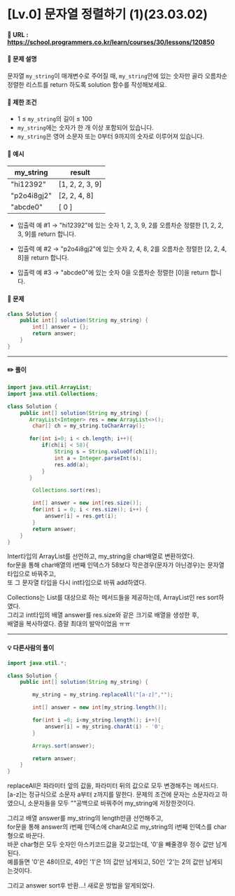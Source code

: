 # [Lv.0] 문자열 정렬하기 (1)(23.03.02)

#### 📌 URL : https://school.programmers.co.kr/learn/courses/30/lessons/120850

#### 📌 문제 설명

문자열 `my_string`이 매개변수로 주어질 때, `my_string`안에 있는 숫자만 골라 오름차순 정렬한 리스트를 return 하도록 solution 함수를 작성해보세요.

#### 📌 제한 조건

- 1 ≤ `my_string`의 길이 ≤ 100
- `my_string`에는 숫자가 한 개 이상 포함되어 있습니다.
- `my_string`은 영어 소문자 또는 0부터 9까지의 숫자로 이루어져 있습니다.

#### 📌 예시

| my_string   | result          |
| ----------- | --------------- |
| "hi12392"   | [1, 2, 2, 3, 9] |
| "p2o4i8gj2" | [2, 2, 4, 8]    |
| "abcde0"    | [ 0 ]           |

- 입출력 예 #1
  → "hi12392"에 있는 숫자 1, 2, 3, 9, 2를 오름차순 정렬한 [1, 2, 2, 3, 9]를 return 합니다.

- 입출력 예 #2
  → "p2o4i8gj2"에 있는 숫자 2, 4, 8, 2를 오름차순 정렬한 [2, 2, 4, 8]을 return 합니다.

- 입출력 예 #3
  → "abcde0"에 있는 숫자 0을 오름차순 정렬한 [0]을 return 합니다.

#### 📌 문제

```java
class Solution {
    public int[] solution(String my_string) {
        int[] answer = {};
        return answer;
    }
}
```

---

#### ✏️ 풀이

```java
import java.util.ArrayList;
import java.util.Collections;

class Solution {
    public int[] solution(String my_string) {
       ArrayList<Integer> res = new ArrayList<>();
        char[] ch = my_string.toCharArray();

       for(int i=0; i < ch.length; i++){
           if(ch[i] < 58){
               String s = String.valueOf(ch[i]);
               int a = Integer.parseInt(s);
               res.add(a);
           }
       }

        Collections.sort(res);

        int[] answer = new int[res.size()];
        for(int i = 0; i < res.size(); i++) {
            answer[i] = res.get(i);
        }
        return answer;
    }
}
```

Inter타입의 ArrayList를 선언하고, my_string을 char배열로 변환하였다.  
for문을 통해 char배열의 i번째 인덱스가 58보다 작은경우(문자가 아닌경우)는 문자열 타입으로 바꿔주고,  
또 그 문자열 타입을 다시 int타입으로 바꿔 add하였다.

Collections는 List를 대상으로 하는 메서드들을 제공하는데, ArrayList인 res sort하였다.  
그리고 int타입의 배열 answer를 res.size와 같은 크기로 배열을 생성한 후,  
배열을 복사하였다. 증말 최대의 발악이었음 ㅠㅠ

---

#### 💡 다른사람의 풀이

```java
import java.util.*;

class Solution {
    public int[] solution(String my_string) {

        my_string = my_string.replaceAll("[a-z]","");

        int[] answer = new int[my_string.length()];

        for(int i =0; i<my_string.length(); i++){
            answer[i] = my_string.charAt(i) - '0';
        }

        Arrays.sort(answer);

        return answer;
    }
}

```

replaceAll은 파라미터 앞의 값을, 파라미터 뒤의 값으로 모두 변경해주는 메서드다.  
[a-z]는 정규식으로 소문자 a부터 z까지를 말한다. 문제의 조건에 문자는 소문자라고 하였으니, 소문자들을 모두 ""공백으로 바꿔주어 my_string에 저장한것이다.

그리고 배열 answer를 my_string의 length만큼 선언해주고,  
for문을 통해 answer의 i번째 인덱스에 charAt으로 my_string의 i번째 인덱스를 char형으로 바꾼다.  
바꾼 char형은 모두 숫자인 아스키코드값을 갖고있는데, '0'을 빼줄경우 정수 값만 남게된다.  
예를들면 '0'은 48이므로, 49인 '1'은 1의 값만 남게되고, 50인 '2'는 2의 값만 남게되는것이다.

그리고 answer sort후 반환...! 새로운 방법을 알게되었다.
